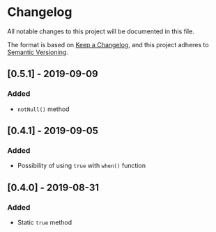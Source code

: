 # Changelog
All notable changes to this project will be documented in this file.

The format is based on [Keep a Changelog](https://keepachangelog.com/en/1.0.0/),
and this project adheres to [Semantic Versioning](https://semver.org/spec/v2.0.0.html).

## [0.5.1] - 2019-09-09
### Added
- `notNull()` method

## [0.4.1] - 2019-09-05
### Added
- Possibility of using `true` with `when()` function

## [0.4.0] - 2019-08-31
### Added
- Static `true` method
